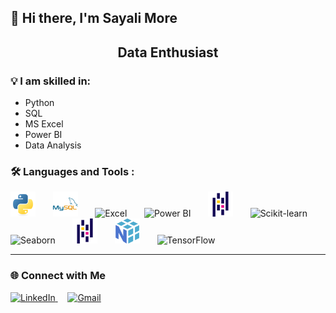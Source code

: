 <!-- Banner -->




## 👋 Hi there, I'm Sayali More  
<h2 align="center"><b>Data Enthusiast</b></h2>

<h3>💡 I am skilled in:</h3>
<ul>
  <li>Python </li>
  <li>SQL </li>
  <li>MS Excel </li>
  <li>Power BI </li>
  <li>Data Analysis </li>
</ul>
  

<h3>🛠️ Languages and Tools : </h3> 
<p >
  <img src="https://raw.githubusercontent.com/devicons/devicon/master/icons/python/python-original.svg" alt="Python" width="40"/> &nbsp  &nbsp  &nbsp;
  <img src="https://raw.githubusercontent.com/devicons/devicon/master/icons/mysql/mysql-original-wordmark.svg" alt="MySQL" width="40"/> &nbsp  &nbsp &nbsp;
  <img src="https://img.icons8.com/color/48/000000/microsoft-excel-2019--v1.png" alt="Excel" width="40"/> &nbsp  &nbsp &nbsp;
  <img src="https://www.vectorlogo.zone/logos/microsoft_powerbi/microsoft_powerbi-icon.svg" alt="Power BI" width="40"/> &nbsp  &nbsp &nbsp;
  <img src="https://raw.githubusercontent.com/devicons/devicon/master/icons/pandas/pandas-original.svg" alt="Pandas" width="40"/> &nbsp  &nbsp &nbsp;
  <img src="https://upload.wikimedia.org/wikipedia/commons/0/05/Scikit_learn_logo_small.svg" alt="Scikit-learn" width="40"/> &nbsp  &nbsp &nbsp;
  <img src="https://seaborn.pydata.org/_images/logo-mark-lightbg.svg" alt="Seaborn" width="40"/> &nbsp  &nbsp &nbsp;
  <img src="https://raw.githubusercontent.com/devicons/devicon/master/icons/pandas/pandas-original.svg" alt="Pandas" width="40"/> &nbsp  &nbsp &nbsp;
  <img src="https://raw.githubusercontent.com/devicons/devicon/master/icons/numpy/numpy-original.svg" alt="NumPy" width="40"/> &nbsp  &nbsp &nbsp;
  <img src="https://www.vectorlogo.zone/logos/tensorflow/tensorflow-icon.svg" alt="TensorFlow" width="40"/>
</p>


---

### 🌐 Connect with Me  
<p>
  <a href="https://www.linkedin.com/in/sayali-more12/" target="_blank">
    <img src="https://img.shields.io/badge/LinkedIn-blue?logo=linkedin&logoColor=white&style=for-the-badge" alt="LinkedIn" />
  </a> &nbsp  &nbsp
  <a href="mailto:sayalimore2003@gmail.com" target="_blank">
    <img src="https://img.shields.io/badge/Gmail-red?logo=gmail&logoColor=white&style=for-the-badge" alt="Gmail" />
  </a>
</p>



